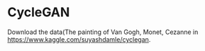 # CycleGAN

Download the data(The painting of Van Gogh, Monet, Cezanne in https://www.kaggle.com/suyashdamle/cyclegan. 
